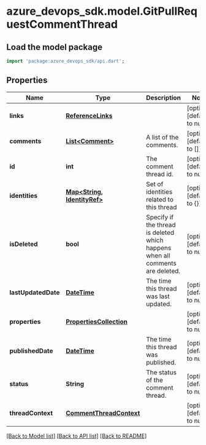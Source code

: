 # azure_devops_sdk.model.GitPullRequestCommentThread

## Load the model package
```dart
import 'package:azure_devops_sdk/api.dart';
```

## Properties
Name | Type | Description | Notes
------------ | ------------- | ------------- | -------------
**links** | [**ReferenceLinks**](ReferenceLinks.md) |  | [optional] [default to null]
**comments** | [**List&lt;Comment&gt;**](Comment.md) | A list of the comments. | [optional] [default to []]
**id** | **int** | The comment thread id. | [optional] [default to null]
**identities** | [**Map&lt;String, IdentityRef&gt;**](IdentityRef.md) | Set of identities related to this thread | [optional] [default to {}]
**isDeleted** | **bool** | Specify if the thread is deleted which happens when all comments are deleted. | [optional] [default to null]
**lastUpdatedDate** | [**DateTime**](DateTime.md) | The time this thread was last updated. | [optional] [default to null]
**properties** | [**PropertiesCollection**](PropertiesCollection.md) |  | [optional] [default to null]
**publishedDate** | [**DateTime**](DateTime.md) | The time this thread was published. | [optional] [default to null]
**status** | **String** | The status of the comment thread. | [optional] [default to null]
**threadContext** | [**CommentThreadContext**](CommentThreadContext.md) |  | [optional] [default to null]

[[Back to Model list]](../README.md#documentation-for-models) [[Back to API list]](../README.md#documentation-for-api-endpoints) [[Back to README]](../README.md)



